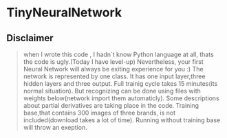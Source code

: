# TinyNeuralNetwork
## Disclaimer
>when I wrote this code , I hadn`t know Python 
>language at all, thats the code is ugly.(Today I have level-up) 
>Nevertheless, your first Neural Network will always be
>exiting experience for you :)
The network is represented by one class.
It has one input layer,three hidden layers
and three output.
Full trainig cycle takes 15 minutes(its normal situation).
But recognizing can be done using 
files with weights below(network import them automaticly).
Some descriptions about partial derivatives are taking place
in the code.
Training base,that contains 300 images of three brands,
is not included(download takes a lot of time).
Running without training base will throw an exeption.
